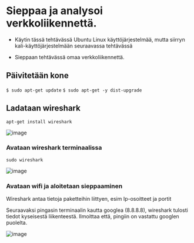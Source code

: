 # Sieppaa ja analysoi verkkoliikennettä.


- Käytin tässä tehtävässä Ubuntu Linux käyttöjärjestelmää, mutta siirryn kali-käyttöjärjestelmään seuraavassa tehtävässä

- Sieppaan tehtävässä omaa verkkoliikennettä.

## Päivitetään kone

`$ sudo apt-get update`
`$ sudo apt-get -y dist-upgrade`


## Ladataan wireshark
`apt-get install wireshark`

![image](https://github.com/user-attachments/assets/90fcf2cd-719e-441f-8662-b8674dfeaaf4)

### Avataan wireshark terminaalissa 
`sudo wireshark`

![image](https://github.com/user-attachments/assets/6b3d36fe-ddc3-4939-ab8e-b8ed427d7941)

### Avataan wifi ja aloitetaan sieppaaminen
Wireshark antaa tietoja paketteihin liittyen, esim Ip-osoitteet ja portit

Seuraavaksi pingasin terminaalin kautta googlea (8.8.8.8), wireshark tulosti tiedot kyseisestä liikenteestä. Ilmoittaa että, pingiin on vastattu googlen puolelta.

![image](https://github.com/user-attachments/assets/86589a28-9978-4552-9ea7-2a474c400df3)











